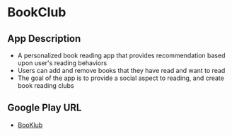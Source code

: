# BookClub

## App Description
* A personalized book reading app that provides recommendation based upon user's reading behaviors
* Users can add and remove books that they have read and want to read
* The goal of the app is to provide a social aspect to reading, and create book reading clubs

## Google Play URL
* [BooKlub](https://play.google.com/store/apps/details?id=com.shehryarmalik.booklub&hl=en)
